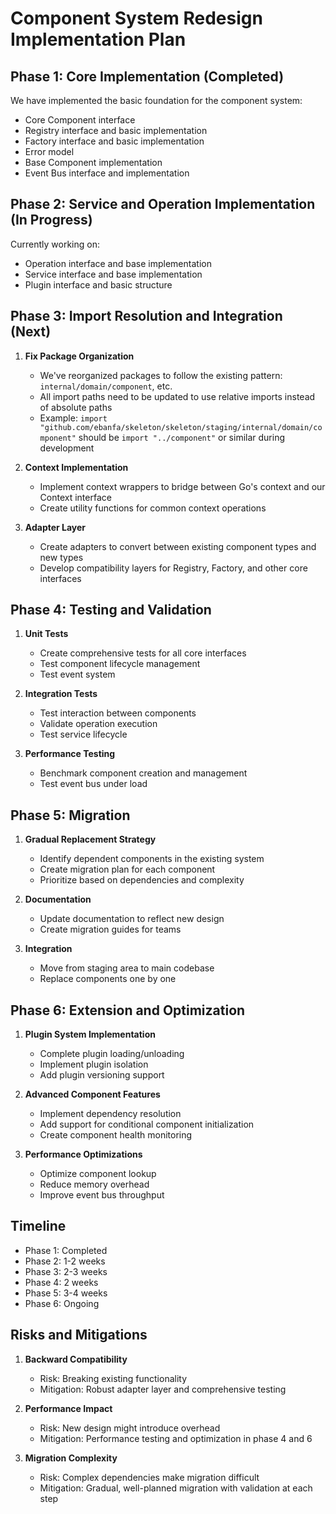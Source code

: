 # Component System Redesign Implementation Plan

## Phase 1: Core Implementation (Completed)

We have implemented the basic foundation for the component system:

- Core Component interface
- Registry interface and basic implementation
- Factory interface and basic implementation
- Error model
- Base Component implementation
- Event Bus interface and implementation

## Phase 2: Service and Operation Implementation (In Progress)

Currently working on:

- Operation interface and base implementation
- Service interface and base implementation
- Plugin interface and basic structure

## Phase 3: Import Resolution and Integration (Next)

1. **Fix Package Organization**
   - We've reorganized packages to follow the existing pattern: `internal/domain/component`, etc.
   - All import paths need to be updated to use relative imports instead of absolute paths
   - Example: `import "github.com/ebanfa/skeleton/skeleton/staging/internal/domain/component"` 
     should be `import "../component"` or similar during development

2. **Context Implementation**
   - Implement context wrappers to bridge between Go's context and our Context interface
   - Create utility functions for common context operations

3. **Adapter Layer**
   - Create adapters to convert between existing component types and new types
   - Develop compatibility layers for Registry, Factory, and other core interfaces

## Phase 4: Testing and Validation

1. **Unit Tests**
   - Create comprehensive tests for all core interfaces
   - Test component lifecycle management
   - Test event system

2. **Integration Tests**
   - Test interaction between components
   - Validate operation execution
   - Test service lifecycle

3. **Performance Testing**
   - Benchmark component creation and management
   - Test event bus under load

## Phase 5: Migration

1. **Gradual Replacement Strategy**
   - Identify dependent components in the existing system
   - Create migration plan for each component
   - Prioritize based on dependencies and complexity

2. **Documentation**
   - Update documentation to reflect new design
   - Create migration guides for teams

3. **Integration**
   - Move from staging area to main codebase
   - Replace components one by one

## Phase 6: Extension and Optimization

1. **Plugin System Implementation**
   - Complete plugin loading/unloading
   - Implement plugin isolation
   - Add plugin versioning support

2. **Advanced Component Features**
   - Implement dependency resolution
   - Add support for conditional component initialization
   - Create component health monitoring

3. **Performance Optimizations**
   - Optimize component lookup
   - Reduce memory overhead
   - Improve event bus throughput

## Timeline

- Phase 1: Completed
- Phase 2: 1-2 weeks
- Phase 3: 2-3 weeks
- Phase 4: 2 weeks
- Phase 5: 3-4 weeks
- Phase 6: Ongoing

## Risks and Mitigations

1. **Backward Compatibility**
   - Risk: Breaking existing functionality
   - Mitigation: Robust adapter layer and comprehensive testing

2. **Performance Impact**
   - Risk: New design might introduce overhead
   - Mitigation: Performance testing and optimization in phase 4 and 6

3. **Migration Complexity**
   - Risk: Complex dependencies make migration difficult
   - Mitigation: Gradual, well-planned migration with validation at each step 